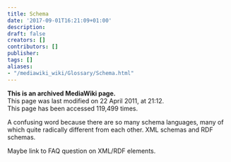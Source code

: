 ```yaml
---
title: Schema
date: '2017-09-01T16:21:09+01:00'
description: 
draft: false
creators: []
contributors: []
publisher: 
tags: []
aliases:
- "/mediawiki_wiki/Glossary/Schema.html"
---
```


 **This is an archived MediaWiki page.**  
This page was last modified on 22 April 2011, at 21:12.  
This page has been accessed 119,499 times.

A confusing word because there are so many schema languages, many of which quite radically different from each other. XML schemas and RDF schemas.

Maybe link to FAQ question on XML/RDF elements.

